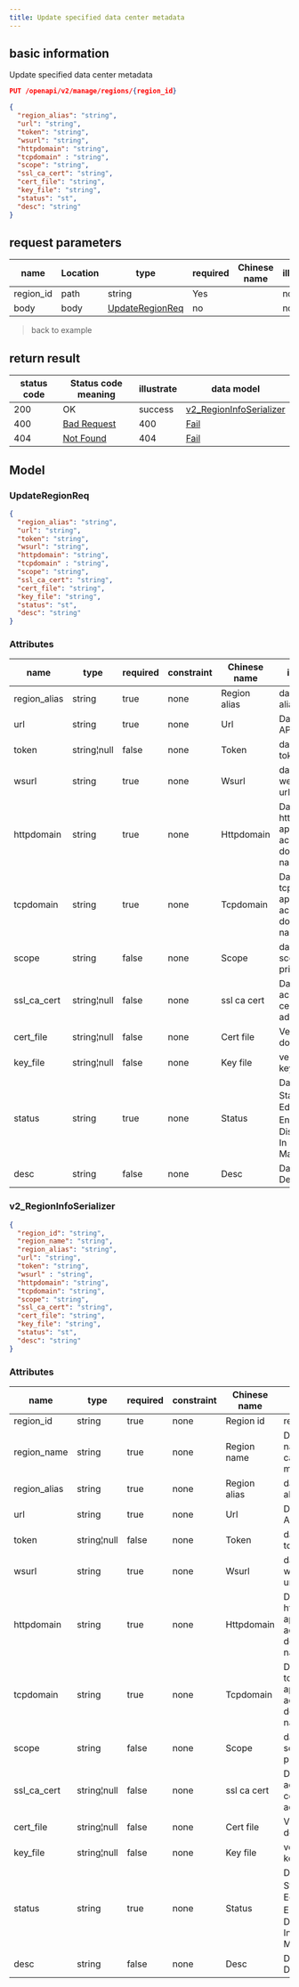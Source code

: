 ```yaml
---
title: Update specified data center metadata
---
```


## basic information

Update specified data center metadata

```json title="请求路径"
PUT /openapi/v2/manage/regions/{region_id}
```

```json title="Body请求参数"
{
  "region_alias": "string",
  "url": "string",
  "token": "string",
  "wsurl": "string",
  "httpdomain": "string",
  "tcpdomain" : "string",
  "scope": "string",
  "ssl_ca_cert": "string",
  "cert_file": "string",
  "key_file": "string",
  "status": "st",
  "desc": "string"
}
```

## request parameters

| name                           | Location | type                                | required | Chinese name | illustrate |
| ------------------------------ | -------- | ----------------------------------- | -------- | ------------ | ---------- |
| region_id | path     | string                              | Yes      |              | none       |
| body                           | body     | [UpdateRegionReq](#updateregionreq) | no       |              | none       |

> back to example

## return result

| status code | Status code meaning                                              | illustrate | data model                                                               |
| ----------- | ---------------------------------------------------------------- | ---------- | ------------------------------------------------------------------------ |
| 200         | OK                                                               | success    | [v2_RegionInfoSerializer](#v2_regioninfoserializer) |
| 400         | [Bad Request](https://tools.ietf.org/html/rfc7231#section-6.5.1) | 400        | [Fail](#schemafail)                                                      |
| 404         | [Not Found](https://tools.ietf.org/html/rfc7231#section-6.5.4)   | 404        | [Fail](#schemafail)                                                      |

## Model

### UpdateRegionReq

```json
{
  "region_alias": "string",
  "url": "string",
  "token": "string",
  "wsurl": "string",
  "httpdomain": "string",
  "tcpdomain" : "string",
  "scope": "string",
  "ssl_ca_cert": "string",
  "cert_file": "string",
  "key_file": "string",
  "status": "st",
  "desc": "string"
}

```

### Attributes

| name                                                  | type        | required | constraint | Chinese name | illustrate                                                                                           |        |
| ----------------------------------------------------- | ----------- | -------- | ---------- | ------------ | ---------------------------------------------------------------------------------------------------- | ------ |
| region_alias                     | string      | true     | none       | Region alias | data center alias                                                                                    |        |
| url                                                   | string      | true     | none       | Url          | Datacenter API url                                                                                   |        |
| token                                                 | string¦null | false    | none       | Token        | data center token                                                                                    |        |
| wsurl                                                 | string      | true     | none       | Wsurl        | datacenter websocket url                                                                             |        |
| httpdomain                                            | string      | true     | none       | Httpdomain   | Data center http application access root domain name                                                 |        |
| tcpdomain                                             | string      | true     | none       | Tcpdomain    | Data center tcp application access root domain name                                                  |        |
| scope                                                 | string      | false    | none       | Scope        | data center scope private                                                                            | public |
| ssl_ca_cert | string¦null | false    | none       | ssl ca cert  | Data center access ca certificate address                                                            |        |
| cert_file                        | string¦null | false    | none       | Cert file    | Verify documents                                                                                     |        |
| key_file                         | string¦null | false    | none       | Key file     | verification key                                                                                     |        |
| status                                                | string      | true     | none       | Status       | Data Center Status 0：Editing 1: Enabled 2：Disabled 3: In Maintenance |        |
| desc                                                  | string      | false    | none       | Desc         | Data Center Description                                                                              |        |

### v2_RegionInfoSerializer

```json
{
  "region_id": "string",
  "region_name": "string",
  "region_alias": "string",
  "url": "string",
  "token": "string",
  "wsurl" : "string",
  "httpdomain": "string",
  "tcpdomain": "string",
  "scope": "string",
  "ssl_ca_cert": "string",
  "cert_file": "string",
  "key_file": "string",
  "status": "st",
  "desc": "string"
}

```

### Attributes

| name                                                  | type        | required | constraint | Chinese name | illustrate                                                                                           |        |
| ----------------------------------------------------- | ----------- | -------- | ---------- | ------------ | ---------------------------------------------------------------------------------------------------- | ------ |
| region_id                        | string      | true     | none       | Region id    | region id                                                                                            |        |
| region_name                      | string      | true     | none       | Region name  | Data center name, cannot be modified                                                                 |        |
| region_alias                     | string      | true     | none       | Region alias | data center alias                                                                                    |        |
| url                                                   | string      | true     | none       | Url          | Datacenter API url                                                                                   |        |
| token                                                 | string¦null | false    | none       | Token        | data center token                                                                                    |        |
| wsurl                                                 | string      | true     | none       | Wsurl        | datacenter websocket url                                                                             |        |
| httpdomain                                            | string      | true     | none       | Httpdomain   | Data center http application access root domain name                                                 |        |
| tcpdomain                                             | string      | true     | none       | Tcpdomain    | Data center tcp application access root domain name                                                  |        |
| scope                                                 | string      | false    | none       | Scope        | data center scope private                                                                            | public |
| ssl_ca_cert | string¦null | false    | none       | ssl ca cert  | Data center access ca certificate address                                                            |        |
| cert_file                        | string¦null | false    | none       | Cert file    | Verify documents                                                                                     |        |
| key_file                         | string¦null | false    | none       | Key file     | verification key                                                                                     |        |
| status                                                | string      | true     | none       | Status       | Data Center Status 0：Editing 1: Enabled 2：Disabled 3: In Maintenance |        |
| desc                                                  | string      | false    | none       | Desc         | Data Center Description                                                                              |        |

